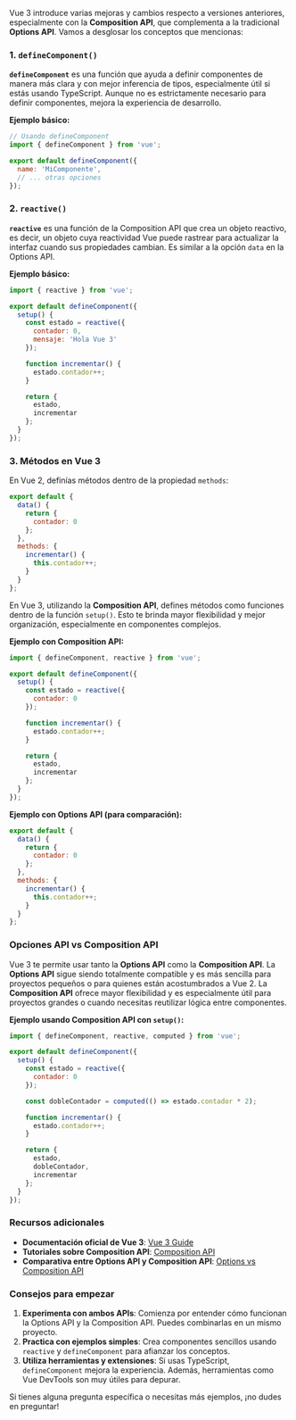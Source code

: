 Vue 3 introduce varias mejoras y cambios respecto a versiones anteriores, especialmente con la **Composition API**, que complementa a la tradicional **Options API**. Vamos a desglosar los conceptos que mencionas:

### 1. `defineComponent()`

**`defineComponent`** es una función que ayuda a definir componentes de manera más clara y con mejor inferencia de tipos, especialmente útil si estás usando TypeScript. Aunque no es estrictamente necesario para definir componentes, mejora la experiencia de desarrollo.

**Ejemplo básico:**

```javascript
// Usando defineComponent
import { defineComponent } from 'vue';

export default defineComponent({
  name: 'MiComponente',
  // ... otras opciones
});
```

### 2. `reactive()`

**`reactive`** es una función de la Composition API que crea un objeto reactivo, es decir, un objeto cuya reactividad Vue puede rastrear para actualizar la interfaz cuando sus propiedades cambian. Es similar a la opción `data` en la Options API.

**Ejemplo básico:**

```javascript
import { reactive } from 'vue';

export default defineComponent({
  setup() {
    const estado = reactive({
      contador: 0,
      mensaje: 'Hola Vue 3'
    });

    function incrementar() {
      estado.contador++;
    }

    return {
      estado,
      incrementar
    };
  }
});
```

### 3. Métodos en Vue 3

En Vue 2, definías métodos dentro de la propiedad `methods`:

```javascript
export default {
  data() {
    return {
      contador: 0
    };
  },
  methods: {
    incrementar() {
      this.contador++;
    }
  }
};
```

En Vue 3, utilizando la **Composition API**, defines métodos como funciones dentro de la función `setup()`. Esto te brinda mayor flexibilidad y mejor organización, especialmente en componentes complejos.

**Ejemplo con Composition API:**

```javascript
import { defineComponent, reactive } from 'vue';

export default defineComponent({
  setup() {
    const estado = reactive({
      contador: 0
    });

    function incrementar() {
      estado.contador++;
    }

    return {
      estado,
      incrementar
    };
  }
});
```

**Ejemplo con Options API (para comparación):**

```javascript
export default {
  data() {
    return {
      contador: 0
    };
  },
  methods: {
    incrementar() {
      this.contador++;
    }
  }
};
```

### **Opciones API vs Composition API**

Vue 3 te permite usar tanto la **Options API** como la **Composition API**. La **Options API** sigue siendo totalmente compatible y es más sencilla para proyectos pequeños o para quienes están acostumbrados a Vue 2. La **Composition API** ofrece mayor flexibilidad y es especialmente útil para proyectos grandes o cuando necesitas reutilizar lógica entre componentes.

**Ejemplo usando Composition API con `setup()`:**

```javascript
import { defineComponent, reactive, computed } from 'vue';

export default defineComponent({
  setup() {
    const estado = reactive({
      contador: 0
    });

    const dobleContador = computed(() => estado.contador * 2);

    function incrementar() {
      estado.contador++;
    }

    return {
      estado,
      dobleContador,
      incrementar
    };
  }
});
```

### Recursos adicionales

- **Documentación oficial de Vue 3**: [Vue 3 Guide](https://vuejs.org/guide/introduction.html)
- **Tutoriales sobre Composition API**: [Composition API](https://vuejs.org/guide/scaling-up/state-management.html)
- **Comparativa entre Options API y Composition API**: [Options vs Composition API](https://vuejs.org/guide/scaling-up/composition-api-introduction.html#options-api-vs-composition-api)

### Consejos para empezar

1. **Experimenta con ambos APIs**: Comienza por entender cómo funcionan la Options API y la Composition API. Puedes combinarlas en un mismo proyecto.
2. **Practica con ejemplos simples**: Crea componentes sencillos usando `reactive` y `defineComponent` para afianzar los conceptos.
3. **Utiliza herramientas y extensiones**: Si usas TypeScript, `defineComponent` mejora la experiencia. Además, herramientas como Vue DevTools son muy útiles para depurar.

Si tienes alguna pregunta específica o necesitas más ejemplos, ¡no dudes en preguntar!